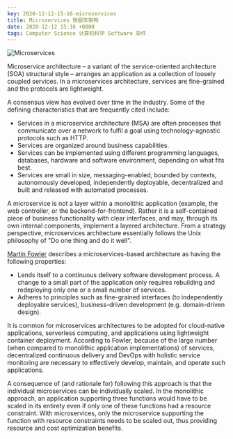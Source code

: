 ```yaml
---
key: 2020-12-12-15-16-microservices
title: Microservices 微服务架构
date: 2020-12-12 15:16 +0800
tags: Computer Science 计算机科学 Software 软件
---
```


![Microservices](https://tenetai.com/iclass/m.png)

Microservice architecture – a variant of the service-oriented architecture (SOA) structural style – arranges an application as a collection of loosely coupled services. In a microservices architecture, services are fine-grained and the protocols are lightweight.

A consensus view has evolved over time in the industry. Some of the defining characteristics that are frequently cited include:

- Services in a microservice architecture (MSA) are often processes that communicate over a network to fulfil a goal using technology-agnostic protocols such as HTTP.
- Services are organized around business capabilities.
- Services can be implemented using different programming languages, databases, hardware and software environment, depending on what fits best.
- Services are small in size, messaging-enabled, bounded by contexts, autonomously developed, independently deployable, decentralized and built and released with automated processes.

A microservice is not a layer within a monolithic application (example, the web controller, or the backend-for-frontend). Rather it is a self-contained piece of business functionality with clear interfaces, and may, through its own internal components, implement a layered architecture. From a strategy perspective, microservices architecture essentially follows the Unix philosophy of "Do one thing and do it well".

[Martin Fowler](https://martinfowler.com) describes a microservices-based architecture as having the following properties:

- Lends itself to a continuous delivery software development process. A change to a small part of the application only requires rebuilding and redeploying only one or a small number of services.
- Adheres to principles such as fine-grained interfaces (to independently deployable services), business-driven development (e.g. domain-driven design).

It is common for microservices architectures to be adopted for cloud-native applications, serverless computing, and applications using lightweight container deployment. According to Fowler, because of the large number (when compared to monolithic application implementations) of services, decentralized continuous delivery and DevOps with holistic service monitoring are necessary to effectively develop, maintain, and operate such applications.

A consequence of (and rationale for) following this approach is that the individual microservices can be individually scaled. In the monolithic approach, an application supporting three functions would have to be scaled in its entirety even if only one of these functions had a resource constraint. With microservices, only the microservice supporting the function with resource constraints needs to be scaled out, thus providing resource and cost optimization benefits.

<!--more-->
